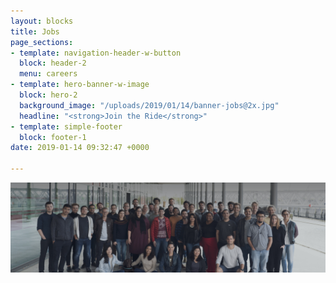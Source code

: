 ```yaml
---
layout: blocks
title: Jobs
page_sections:
- template: navigation-header-w-button
  block: header-2
  menu: careers
- template: hero-banner-w-image
  block: hero-2
  background_image: "/uploads/2019/01/14/banner-jobs@2x.jpg"
  headline: "<strong>Join the Ride</strong>"
- template: simple-footer
  block: footer-1
date: 2019-01-14 09:32:47 +0000

---
```

<img src="/uploads/2019/01/14/banner-jobs@2x.jpg">